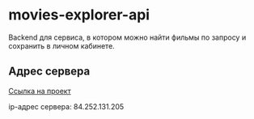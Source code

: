 # **movies-explorer-api**

Backend для сервиса, в котором можно найти фильмы по запросу и сохранить в личном кабинете.

## Адрес сервера 

[Ссылка на проект](https://mesto.nomoredomains.rocks/)

ip-адрес сервера: 84.252.131.205


